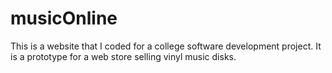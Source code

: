 # musicOnline
This is a website that I coded for a college software development project. It is a prototype for a web store selling vinyl music disks.
